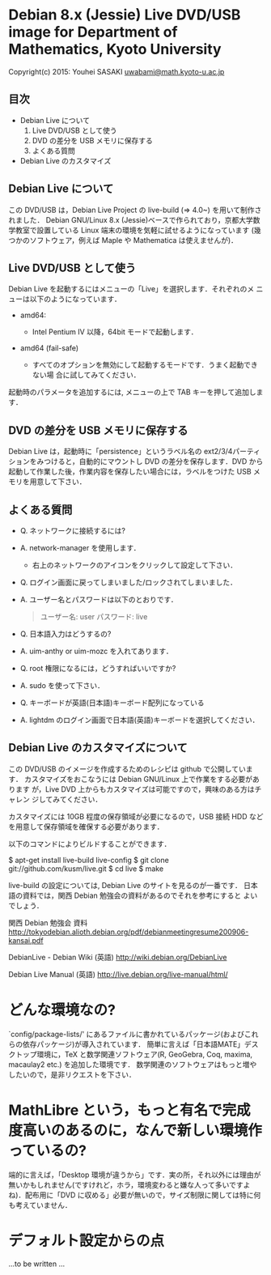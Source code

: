 Debian 8.x (Jessie) Live DVD/USB image for Department of Mathematics, Kyoto University
======================================================================================

Copyright(c) 2015: Youhei SASAKI <uwabami@math.kyoto-u.ac.jp>

目次
----

* Debian Live について
  1. Live DVD/USB として使う
  2. DVD の差分を USB メモリに保存する
  3. よくある質問
* Debian Live のカスタマイズ
  

Debian Live について
--------------------

この DVD/USB は，Debian Live Project の live-build (=> 4.0~) を用いて制作されました．
Debian GNU/Linux 8.x (Jessie)ベースで作られており，京都大学数学教室で設置している Linux 端末の環境を気軽に試せるようになっています
(幾つかのソフトウェア，例えば Maple や Mathematica は使えませんが)．

Live DVD/USB として使う
-----------------------

Debian Live を起動するにはメニューの「Live」を選択します．それぞれのメ
ニューは以下のようになっています．

* amd64:
  * Intel Pentium IV 以降，64bit モードで起動します．

* amd64 (fail-safe)
  * すべてのオプションを無効にして起動するモードです．うまく起動できない場
    合に試してみてください．

起動時のパラメータを追加するには, メニューの上で TAB キーを押して追加します．

DVD の差分を USB メモリに保存する
---------------------------------

Debian Live は，起動時に「persistence」というラベル名の ext2/3/4パーティ
ションをみつけると，自動的にマウントし DVD の差分を保存します．DVD から
起動して作業した後，作業内容を保存したい場合には，ラベルをつけた USB メ
モリを用意して下さい．

よくある質問
-------------

* Q. ネットワークに接続するには?
* A. network-manager を使用します．
  * 右上のネットワークのアイコンをクリックして設定して下さい．

* Q. ログイン画面に戻ってしまいました/ロックされてしまいました．
* A. ユーザー名とパスワードは以下のとおりです．

  > ユーザー名: user
  > パスワード: live

* Q. 日本語入力はどうするの?
* A. uim-anthy or uim-mozc を入れてあります．

* Q. root 権限になるには，どうすればいいですか?
* A. sudo を使って下さい．

* Q. キーボードが英語(日本語)キーボード配列になっている
* A. lightdm のログイン画面で日本語(英語)キーボードを選択してください．

Debian Live のカスタマイズについて
-----------------------------------

この DVD/USB のイメージを作成するためのレシピは github で公開しています．
カスタマイズをおこなうには Debian GNU/Linux 上で作業をする必要があります
が，Live DVD 上からもカスタマイズは可能ですので，興味のある方はチャレン
ジしてみてください．

カスタマイズには 10GB 程度の保存領域が必要になるので，USB 接続 HDD など
を用意して保存領域を確保する必要があります．

以下のコマンドによりビルドすることができます．

 $ apt-get install live-build live-config 
 $ git clone git://github.com/kusm/live.git
 $ cd live
 $ make

live-build の設定については, Debian Live のサイトを見るのが一番です．
日本語の資料では，関西 Debian 勉強会の資料があるのでそれを参考にすると
よいでしょう．

関西 Debian 勉強会  資料
http://tokyodebian.alioth.debian.org/pdf/debianmeetingresume200906-kansai.pdf

DebianLive - Debian Wiki (英語)
http://wiki.debian.org/DebianLive

Debian Live Manual (英語)
http://live.debian.org/live-manual/html/

どんな環境なの?
===============

`config/package-lists/' にあるファイルに書かれているパッケージ(およびこれらの依存パッケージ)が導入されています．
簡単に言えば「日本語MATE」デスクトップ環境に，TeX と数学関連ソフトウェア(R, GeoGebra, Coq, maxima, macaulay2 etc.) を追加した環境です．
数学関連のソフトウェアはもっと増やしたいので，是非リクエストを下さい．

MathLibre という，もっと有名で完成度高いのあるのに，なんで新しい環境作っているの?
=================================================================================

端的に言えば，「Desktop 環境が違うから」です．実の所，それ以外には理由が無いかもしれません(ですけれど，ホラ，環境変わると嫌な人って多いですよね)．配布用に「DVD に収める」必要が無いので，サイズ制限に関しては特に何も考えていません．

デフォルト設定からの点
======================

...to be written ...
